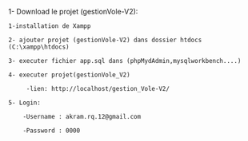 1- Download le projet (gestionVole-V2):

    1-installation de Xampp

    2- ajouter projet (gestionVole-V2) dans dossier htdocs (C:\xampp\htdocs)

    3- executer fichier app.sql dans (phpMydAdmin,mysqlworkbench....)

    4- executer projet(gestionVole_V2)

         -lien: http://localhost/gestion_Vole-V2/

    5- Login:

        -Username : akram.rq.12@gmail.com
        
        -Password : 0000

